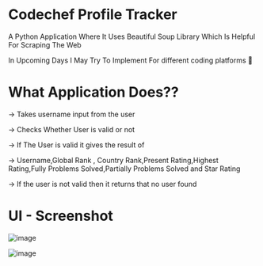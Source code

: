 # Codechef Profile Tracker

A Python Application Where It Uses Beautiful Soup Library Which Is Helpful For Scraping The Web

In Upcoming Days I May Try To Implement For different coding platforms 🤔

# What Application Does??

-> Takes username input from the user

-> Checks Whether User is valid or not

-> If The User is valid it gives the result of

-> Username,Global Rank , Country Rank,Present Rating,Highest Rating,Fully Problems Solved,Partially Problems Solved and Star Rating

-> If the user is not valid then it returns that no user found

# UI - Screenshot

![image](https://user-images.githubusercontent.com/96690036/174644545-c024c112-cf6f-4d34-98d9-afa143523b0d.png)



![image](https://user-images.githubusercontent.com/96690036/174644645-97fdbd07-a2ef-44ca-9658-ea25b07b7e4b.png)



